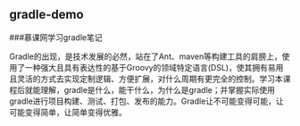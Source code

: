 ## gradle-demo
###慕课网学习gradle笔记

Gradle的出现，是技术发展的必然，站在了Ant、maven等构建工具的肩膀上，使用了一种强大且具有表达性的基于Groovy的领域特定语言(DSL)，使其拥有易用且灵活的方式去实现定制逻辑、方便扩展，对什么周期有更完全的控制。学习本课程后就能理解，gradle是什么，能干什么，为什么是gradle；并掌握实际使用gradle进行项目构建、测试、打包、发布的能力。Gradle让不可能变得可能，让可能变得简单，让简单变得优雅。
